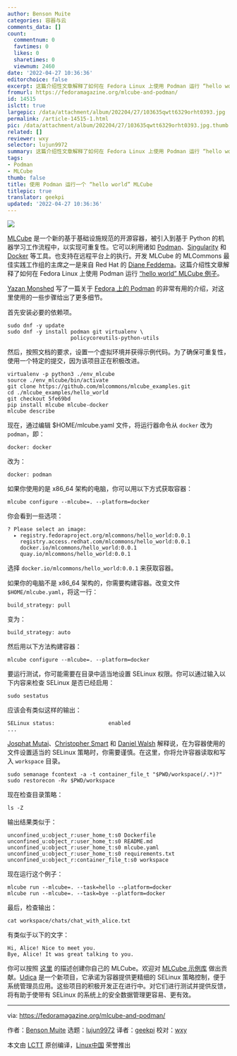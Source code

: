 ```yaml
---
author: Benson Muite
categories: 容器与云
comments_data: []
count:
  commentnum: 0
  favtimes: 0
  likes: 0
  sharetimes: 0
  viewnum: 2460
date: '2022-04-27 10:36:36'
editorchoice: false
excerpt: 这篇介绍性文章解释了如何在 Fedora Linux 上使用 Podman 运行 “hello world” MLCube 例子。
fromurl: https://fedoramagazine.org/mlcube-and-podman/
id: 14515
islctt: true
largepic: /data/attachment/album/202204/27/103635qwtt6329orht0393.jpg
permalink: /article-14515-1.html
pic: /data/attachment/album/202204/27/103635qwtt6329orht0393.jpg.thumb.jpg
related: []
reviewer: wxy
selector: lujun9972
summary: 这篇介绍性文章解释了如何在 Fedora Linux 上使用 Podman 运行 “hello world” MLCube 例子。
tags:
- Podman
- MLCube
thumb: false
title: 使用 Podman 运行一个 “hello world” MLCube
titlepic: true
translator: geekpi
updated: '2022-04-27 10:36:36'
---
```


![](/data/attachment/album/202204/27/103635qwtt6329orht0393.jpg)


[MLCube](https://mlcommons.org/en/mlcube/) 是一个新的基于基础设施规范的开源容器，被引入到基于 Python 的机器学习工作流程中，以实现可重复性。它可以利用诸如 [Podman](https://podman.io/)、[Singularity](https://sylabs.io/singularity/) 和 [Docker](https://www.docker.com/) 等工具。也支持在远程平台上的执行。开发 MLCube 的 MLCommons 最佳实践工作组的主席之一是来自 Red Hat 的 [Diane Feddema](https://www.redhat.com/en/authors/diane-feddema)。这篇介绍性文章解释了如何在 Fedora Linux 上使用 Podman 运行 [“hello world” MLCube 例子](https://mlcommons.github.io/mlcube/getting-started/hello-world/)。


[Yazan Monshed](https://fedoramagazine.org/author/yazanalmonshed/) 写了一篇关于 [Fedora 上的 Podman](https://fedoramagazine.org/getting-started-with-podman-in-fedora/) 的非常有用的介绍，对这里使用的一些步骤给出了更多细节。


首先安装必要的依赖项。



```
sudo dnf -y update
sudo dnf -y install podman git virtualenv \
                    policycoreutils-python-utils

```

然后，按照文档的要求，设置一个虚拟环境并获得示例代码。为了确保可重复性，使用一个特定的提交，因为该项目正在积极改进。



```
virtualenv -p python3 ./env_mlcube 
source ./env_mlcube/bin/activate
git clone https://github.com/mlcommons/mlcube_examples.git 
cd ./mlcube_examples/hello_world
git checkout 5fe69bd
pip install mlcube mlcube-docker
mlcube describe

```

现在，通过编辑 $HOME/mlcube.yaml 文件，将运行器命令从 `docker` 改为 `podman`，即：



```
docker: docker

```

改为：



```
docker: podman

```

如果你使用的是 x86\_64 架构的电脑，你可以用以下方式获取容器：



```
mlcube configure --mlcube=. --platform=docker

```

你会看到一些选项：



```
? Please select an image: 
  ▸ registry.fedoraproject.org/mlcommons/hello_world:0.0.1
    registry.access.redhat.com/mlcommons/hello_world:0.0.1
    docker.io/mlcommons/hello_world:0.0.1
    quay.io/mlcommons/hello_world:0.0.1

```

选择 `docker.io/mlcommons/hello_world:0.0.1` 来获取容器。


如果你的电脑不是 x86\_64 架构的，你需要构建容器。改变文件 `$HOME/mlcube.yaml`，将这一行：



```
build_strategy: pull

```

变为：



```
build_strategy: auto

```

然后用以下方法构建容器：



```
mlcube configure --mlcube=. --platform=docker

```

要运行测试，你可能需要在目录中适当地设置 SELinux 权限。你可以通过输入以下内容来检查 SELinux 是否已经启用：



```
sudo sestatus

```

应该会有类似这样的输出：



```
SELinux status:                 enabled
...

```

[Josphat Mutai](https://computingforgeeks.com/set-selinux-context-label-for-podman-graphroot-directory/)、[Christopher Smart](https://blog.christophersmart.com/2021/01/31/podman-volumes-and-selinux/) 和 [Daniel Walsh](https://opensource.com/article/18/2/selinux-labels-container-runtimes) 解释说，在为容器使用的文件设置适当的 SELinux 策略时，你需要谨慎。在这里，你将允许容器读取和写入 `workspace` 目录。



```
sudo semanage fcontext -a -t container_file_t "$PWD/workspace(/.*)?"
sudo restorecon -Rv $PWD/workspace

```

现在检查目录策略：



```
ls -Z

```

输出结果类似于：



```
unconfined_u:object_r:user_home_t:s0 Dockerfile
unconfined_u:object_r:user_home_t:s0 README.md
unconfined_u:object_r:user_home_t:s0 mlcube.yaml
unconfined_u:object_r:user_home_t:s0 requirements.txt
unconfined_u:object_r:container_file_t:s0 workspace

```

现在运行这个例子：



```
mlcube run --mlcube=. --task=hello --platform=docker
mlcube run --mlcube=. --task=bye --platform=docker

```

最后，检查输出：



```
cat workspace/chats/chat_with_alice.txt

```

有类似于以下的文字：



```
Hi, Alice! Nice to meet you.
Bye, Alice! It was great talking to you.

```

你可以按照 [这里](https://mlcommons.github.io/mlcube/tutorials/create-mlcube/) 的描述创建你自己的 MLCube。欢迎对 [MLCube 示例库](https://github.com/mlcommons/mlcube_examples) 做出贡献。[Udica](https://github.com/containers/udica) 是一个新项目，它承诺为容器提供更精细的 SELinux 策略控制，便于系统管理员应用。这些项目的积极开发正在进行中。对它们进行测试并提供反馈，将有助于使带有 SELinux 的系统上的安全数据管理更容易、更有效。




---


via: <https://fedoramagazine.org/mlcube-and-podman/>


作者：[Benson Muite](https://fedoramagazine.org/author/fed500/) 选题：[lujun9972](https://github.com/lujun9972) 译者：[geekpi](https://github.com/geekpi) 校对：[wxy](https://github.com/wxy)


本文由 [LCTT](https://github.com/LCTT/TranslateProject) 原创编译，[Linux中国](https://linux.cn/) 荣誉推出
